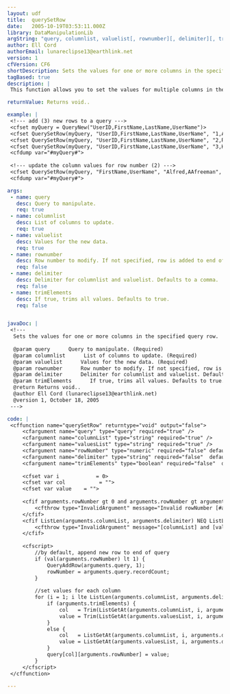 ```yaml
---
layout: udf
title:  querySetRow
date:   2005-10-19T03:53:11.000Z
library: DataManipulationLib
argString: "query, columnlist, valuelist[, rownumber][, delimiter][, trimElements]"
author: Ell Cord
authorEmail: lunareclipse13@earthlink.net
version: 1
cfVersion: CF6
shortDescription: Sets the values for one or more columns in the specified query row.
tagBased: true
description: |
 This function allows you to set the values for multiple columns in the specified query row, with a single function call.  If a row number is not specified, the column values will be appended to the end of the query as a new row.  Useful for development.  Similar to using QueryAddRow() plus multiple QuerySetCell() calls.

returnValue: Returns void..

example: |
 <!--- add (3) new rows to a query --->
 <cfset myQuery = QueryNew("UserID,FirstName,LastName,UserName")>
 <cfset QuerySetRow(myQuery, "UserID,FirstName,LastName,UserName", "1,Amelia,Jones,ajones")>
 <cfset QuerySetRow(myQuery, "UserID,FirstName,LastName,UserName", "2,Roberta,Freeman,rfreeman")>
 <cfset QuerySetRow(myQuery, "UserID,FirstName,LastName,UserName", "3,Harriet, Adams ,hadams")>
 <cfdump var="#myQuery#">
 
 <!--- update the column values for row number (2) --->
 <cfset QuerySetRow(myQuery, "FirstName,UserName", "Alfred,AAfreeman", 2)>
 <cfdump var="#myQuery#">

args:
 - name: query
   desc: Query to manipulate.
   req: true
 - name: columnlist
   desc: List of columns to update.
   req: true
 - name: valuelist
   desc: Values for the new data.
   req: true
 - name: rownumber
   desc: Row number to modify. If not specified, row is added to end of query.
   req: false
 - name: delimiter
   desc: Delimiter for columnlist and valuelist. Defaults to a comma.
   req: false
 - name: trimElements
   desc: If true, trims all values. Defaults to true.
   req: false


javaDoc: |
 <!---
  Sets the values for one or more columns in the specified query row.
  
  @param query      Query to manipulate. (Required)
  @param columnlist      List of columns to update. (Required)
  @param valuelist      Values for the new data. (Required)
  @param rownumber      Row number to modify. If not specified, row is added to end of query. (Optional)
  @param delimiter      Delimiter for columnlist and valuelist. Defaults to a comma. (Optional)
  @param trimElements      If true, trims all values. Defaults to true. (Optional)
  @return Returns void.. 
  @author Ell Cord (lunareclipse13@earthlink.net) 
  @version 1, October 18, 2005 
 --->

code: |
 <cffunction name="querySetRow" returntype="void" output="false">
     <cfargument name="query" type="query" required="true" />
     <cfargument name="columnList" type="string" required="true" />
     <cfargument name="valuesList" type="string" required="true" />
     <cfargument name="rowNumber" type="numeric" required="false" default="0" />
     <cfargument name="delimiter" type="string" required="false"  default="," />
     <cfargument name="trimElements" type="boolean" required="false"  default="true" />
     
     <cfset var i            = 0>
     <cfset var col           = "">
     <cfset var value    = "">
     
     <cfif arguments.rowNumber gt 0 and arguments.rowNumber gt arguments.query.recordCount>
         <cfthrow type="InvalidArgument" message="Invalid rowNumber [#arguments.rowNumber#]. The specified query contains [#arguments.query.RecordCount#] records.">
     </cfif>    
     <cfif ListLen(arguments.columnList, arguments.delimiter) NEQ ListLen(arguments.valuesList, arguments.delimiter)>
         <cfthrow type="InvalidArgument" message="[columnList] and [valuesList] do not contain the same number of elements.">
     </cfif>    
     
     <cfscript>
         //by default, append new row to end of query
         if (val(arguments.rowNumber) lt 1) {
             QueryAddRow(arguments.query, 1);
             rowNumber = arguments.query.recordCount;
         }
         
         //set values for each column
         for (i = 1; i lte ListLen(arguments.columnList, arguments.delimiter); i = i + 1) {
             if (arguments.trimElements) {    
                 col   = Trim(ListGetAt(arguments.columnList, i, arguments.delimiter));    
                 value = Trim(ListGetAt(arguments.valuesList, i, arguments.delimiter));    
             }
             else {
                 col   = ListGetAt(arguments.columnList, i, arguments.delimiter);    
                 value = ListGetAt(arguments.valuesList, i, arguments.delimiter);    
             }
             query[col][arguments.rowNumber] = value;
         }
     </cfscript>
 </cffunction>

---
```


